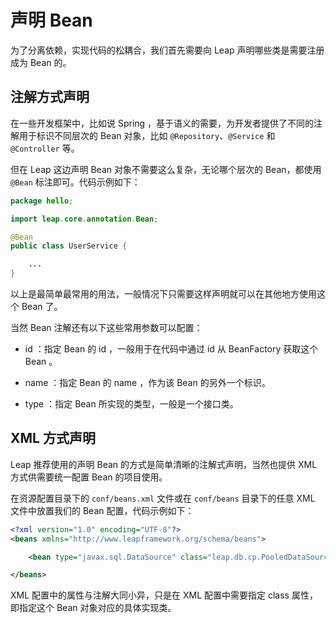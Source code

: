 # 声明 Bean

为了分离依赖，实现代码的松耦合，我们首先需要向 Leap 声明哪些类是需要注册成为 Bean 的。

## 注解方式声明

在一些开发框架中，比如说 Spring ，基于语义的需要，为开发者提供了不同的注解用于标识不同层次的 Bean 对象，比如 `@Repository`、`@Service` 和 `@Controller` 等。

但在 Leap 这边声明 Bean 对象不需要这么复杂，无论哪个层次的 Bean，都使用 `@Bean` 标注即可。代码示例如下：

```java
package hello;

import leap.core.annotation.Bean;

@Bean
public class UserService {

    ...
}
```

以上是最简单最常用的用法，一般情况下只需要这样声明就可以在其他地方使用这个 Bean 了。

当然 Bean 注解还有以下这些常用参数可以配置：

- id ：指定 Bean 的 id ，一般用于在代码中通过 id 从 BeanFactory 获取这个 Bean 。

- name ：指定 Bean 的 name ，作为该 Bean 的另外一个标识。

- type ：指定 Bean 所实现的类型，一般是一个接口类。

## XML 方式声明

Leap 推荐使用的声明 Bean 的方式是简单清晰的注解式声明，当然也提供 XML 方式供需要统一配置 Bean 的项目使用。

在资源配置目录下的 `conf/beans.xml` 文件或在 `conf/beans` 目录下的任意 XML 文件中放置我们的 Bean 配置，代码示例如下：

```xml
<?xml version="1.0" encoding="UTF-8"?>
<beans xmlns="http://www.leapframework.org/schema/beans">

    <bean type="javax.sql.DataSource" class="leap.db.cp.PooledDataSource"></bean>

</beans>
```

XML 配置中的属性与注解大同小异，只是在 XML 配置中需要指定 class 属性，即指定这个 Bean 对象对应的具体实现类。